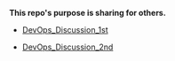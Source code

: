 **This repo's purpose is sharing for others.**



- [DevOps_Discussion_1st](<https://great-stone.github.io/share/DevOps_Discussion_1st>)

- [DevOps_Discussion_2nd](<https://great-stone.github.io/share/DevOps_Discussion_2nd>)


